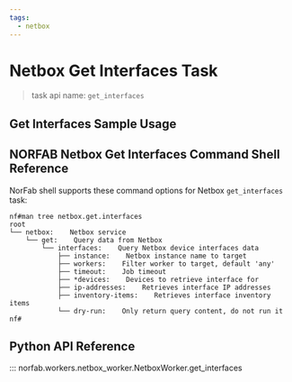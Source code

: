 ```yaml
---
tags:
  - netbox
---
```


# Netbox Get Interfaces Task

> task api name: `get_interfaces`

## Get Interfaces Sample Usage

## NORFAB Netbox Get Interfaces Command Shell Reference

NorFab shell supports these command options for Netbox `get_interfaces` task:

```
nf#man tree netbox.get.interfaces
root
└── netbox:    Netbox service
    └── get:    Query data from Netbox
        └── interfaces:    Query Netbox device interfaces data
            ├── instance:    Netbox instance name to target
            ├── workers:    Filter worker to target, default 'any'
            ├── timeout:    Job timeout
            ├── *devices:    Devices to retrieve interface for
            ├── ip-addresses:    Retrieves interface IP addresses
            ├── inventory-items:    Retrieves interface inventory items
            └── dry-run:    Only return query content, do not run it
nf#
```

## Python API Reference

::: norfab.workers.netbox_worker.NetboxWorker.get_interfaces